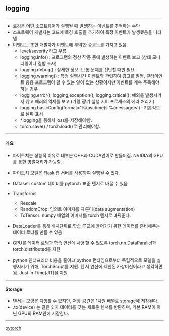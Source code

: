 ## logging
---
- 로깅은 어떤 소프트웨어가 실행될 때 발생하는 이벤트를 추적하는 수단
- 소프트웨어 개발자는 코드에 로깅 호출을 추가하여 특정 이벤트가 발생했음을 나타냄
- 이벤트는 또한 개발자가 이벤트에 부여한 중요도를 가지고 있음.
    - level/severity 라고 부름
    - logging.info() : 프로그램의 정상 작동 중에 발생하는 이벤트 보고 (상태 모니터링이나 결함 조사)
    - logging.debug() : 상세한 정보, 보통 문제를 진단할 때만 필요
    - logging.warning() : 특정 실행시간 이벤트와 관련하여 경고를 발행, 클라이언트 응용 프로그램이 할 수 있는 일이 없는 상황이지만 이벤트를 계속 주목해야 하는 경우
    - logging.error(), logging,exception(), logging.critical(): 예외를 발생시키지 않고 에러의 억제를 보고 (가령 장기 실행 서버 프로세스의 에러 처리기)
    - logging.basicConfig(format='%(asctime)s %(message)s') : 기본적으로 날짜 표시
    - *logging을 통해서 loss를 저장해야함.
    - torch.save() / torch.load()로 관리해야함.


---
#### 개요
- 파이토치는 성능적 이유로 대부분 C++과 CUDA언어로 만들어짐. NVIDIA의 GPU를 통한 병렬처리가 가능함.
- 파이토치 모델은 Flask 웹 서버를 사용하여 실행될 수 있다.
- Dataset: custom 데이터를 pytorch 표준 텐서로 바꿀 수 있음
- Transforms
    - Rescale
    - RandomCrop: 임의로 이미지를 자른다(data augmentation)
    - ToTensor: numpy 배열의 이미지를 torch 텐서로 바꿔준다.


- DataLoader를 통해 배치단위로 학습 루프에 들어가기 위한 데이터를 준비해주는 데이터 로더를 만들 수 있음
- GPU를 데이터 로딩과 학습 연산에 사용할 수 있도록 torch.nn.DataParallel과 torch.distributed를 지원
- python 인터프리터 비용을 줄이고 python 런타임으로부터 독립적으로 모델을 실행시키기 위해, TorchScript를 지원. 텐서 연산에 제한된 가상머신이라고 생각하면 됨. Just in Time(JIT)을 지원

---
#### Storage
- 텐서는 모양은 다양할 수 있지만, 저장 공간은 1차원 배열로 storage에 저장된다.
- .to(device) 는 같은 숫자 데이터를 갖는 새로운 텐서를 반환하며, 기본 RAM이 아닌 GPU의 RAM안에 저장한다.


---


[pytorch](https://wordbe.tistory.com/entry/Pytorch-1-%ED%8C%8C%EC%9D%B4%ED%86%A0%EC%B9%98%EB%A5%BC-%EC%8D%A8%EC%95%BC%ED%95%98%EB%8A%94-%EC%9D%B4%EC%9C%A0-%ED%85%90%EC%84%9C%EB%9E%80)

